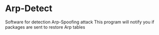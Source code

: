 # Arp-Detect
Software for detection Arp-Spoofing attack
This program will notify you if packages are sent to restore Arp tables
